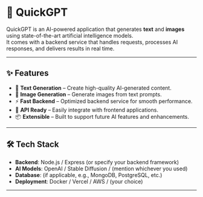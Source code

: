 # 🚀 QuickGPT

QuickGPT is an AI-powered application that generates **text** and **images** using state-of-the-art artificial intelligence models.  
It comes with a backend service that handles requests, processes AI responses, and delivers results in real time.

---

## ✨ Features

- 📝 **Text Generation** – Create high-quality AI-generated content.
- 🎨 **Image Generation** – Generate images from text prompts.
- ⚡ **Fast Backend** – Optimized backend service for smooth performance.
- 🔌 **API Ready** – Easily integrate with frontend applications.
- 📦 **Extensible** – Built to support future AI features and enhancements.

---

## 🛠️ Tech Stack

- **Backend**: Node.js / Express (or specify your backend framework)
- **AI Models**: OpenAI / Stable Diffusion / (mention whichever you used)
- **Database**: (if applicable, e.g., MongoDB, PostgreSQL, etc.)
- **Deployment**: Docker / Vercel / AWS / (your choice)

---

